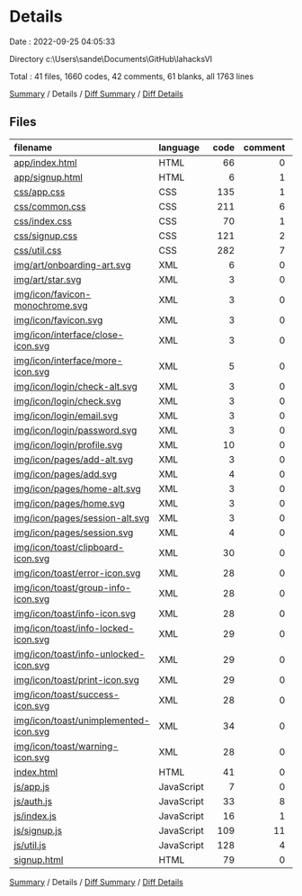 # Details

Date : 2022-09-25 04:05:33

Directory c:\\Users\\sande\\Documents\\GitHub\\lahacksVI

Total : 41 files,  1660 codes, 42 comments, 61 blanks, all 1763 lines

[Summary](results.md) / Details / [Diff Summary](diff.md) / [Diff Details](diff-details.md)

## Files
| filename | language | code | comment | blank | total |
| :--- | :--- | ---: | ---: | ---: | ---: |
| [app/index.html](/app/index.html) | HTML | 66 | 0 | 1 | 67 |
| [app/signup.html](/app/signup.html) | HTML | 6 | 1 | 1 | 8 |
| [css/app.css](/css/app.css) | CSS | 135 | 1 | 1 | 137 |
| [css/common.css](/css/common.css) | CSS | 211 | 6 | 4 | 221 |
| [css/index.css](/css/index.css) | CSS | 70 | 1 | 3 | 74 |
| [css/signup.css](/css/signup.css) | CSS | 121 | 2 | 3 | 126 |
| [css/util.css](/css/util.css) | CSS | 282 | 7 | 8 | 297 |
| [img/art/onboarding-art.svg](/img/art/onboarding-art.svg) | XML | 6 | 0 | 1 | 7 |
| [img/art/star.svg](/img/art/star.svg) | XML | 3 | 0 | 1 | 4 |
| [img/icon/favicon-monochrome.svg](/img/icon/favicon-monochrome.svg) | XML | 3 | 0 | 1 | 4 |
| [img/icon/favicon.svg](/img/icon/favicon.svg) | XML | 3 | 0 | 1 | 4 |
| [img/icon/interface/close-icon.svg](/img/icon/interface/close-icon.svg) | XML | 3 | 0 | 1 | 4 |
| [img/icon/interface/more-icon.svg](/img/icon/interface/more-icon.svg) | XML | 5 | 0 | 1 | 6 |
| [img/icon/login/check-alt.svg](/img/icon/login/check-alt.svg) | XML | 3 | 0 | 1 | 4 |
| [img/icon/login/check.svg](/img/icon/login/check.svg) | XML | 3 | 0 | 1 | 4 |
| [img/icon/login/email.svg](/img/icon/login/email.svg) | XML | 3 | 0 | 1 | 4 |
| [img/icon/login/password.svg](/img/icon/login/password.svg) | XML | 3 | 0 | 1 | 4 |
| [img/icon/login/profile.svg](/img/icon/login/profile.svg) | XML | 10 | 0 | 1 | 11 |
| [img/icon/pages/add-alt.svg](/img/icon/pages/add-alt.svg) | XML | 3 | 0 | 1 | 4 |
| [img/icon/pages/add.svg](/img/icon/pages/add.svg) | XML | 4 | 0 | 1 | 5 |
| [img/icon/pages/home-alt.svg](/img/icon/pages/home-alt.svg) | XML | 3 | 0 | 1 | 4 |
| [img/icon/pages/home.svg](/img/icon/pages/home.svg) | XML | 3 | 0 | 1 | 4 |
| [img/icon/pages/session-alt.svg](/img/icon/pages/session-alt.svg) | XML | 3 | 0 | 1 | 4 |
| [img/icon/pages/session.svg](/img/icon/pages/session.svg) | XML | 4 | 0 | 1 | 5 |
| [img/icon/toast/clipboard-icon.svg](/img/icon/toast/clipboard-icon.svg) | XML | 30 | 0 | 1 | 31 |
| [img/icon/toast/error-icon.svg](/img/icon/toast/error-icon.svg) | XML | 28 | 0 | 1 | 29 |
| [img/icon/toast/group-info-icon.svg](/img/icon/toast/group-info-icon.svg) | XML | 28 | 0 | 1 | 29 |
| [img/icon/toast/info-icon.svg](/img/icon/toast/info-icon.svg) | XML | 28 | 0 | 1 | 29 |
| [img/icon/toast/info-locked-icon.svg](/img/icon/toast/info-locked-icon.svg) | XML | 29 | 0 | 1 | 30 |
| [img/icon/toast/info-unlocked-icon.svg](/img/icon/toast/info-unlocked-icon.svg) | XML | 29 | 0 | 1 | 30 |
| [img/icon/toast/print-icon.svg](/img/icon/toast/print-icon.svg) | XML | 29 | 0 | 1 | 30 |
| [img/icon/toast/success-icon.svg](/img/icon/toast/success-icon.svg) | XML | 28 | 0 | 1 | 29 |
| [img/icon/toast/unimplemented-icon.svg](/img/icon/toast/unimplemented-icon.svg) | XML | 34 | 0 | 1 | 35 |
| [img/icon/toast/warning-icon.svg](/img/icon/toast/warning-icon.svg) | XML | 28 | 0 | 1 | 29 |
| [index.html](/index.html) | HTML | 41 | 0 | 1 | 42 |
| [js/app.js](/js/app.js) | JavaScript | 7 | 0 | 1 | 8 |
| [js/auth.js](/js/auth.js) | JavaScript | 33 | 8 | 2 | 43 |
| [js/index.js](/js/index.js) | JavaScript | 16 | 1 | 2 | 19 |
| [js/signup.js](/js/signup.js) | JavaScript | 109 | 11 | 1 | 121 |
| [js/util.js](/js/util.js) | JavaScript | 128 | 4 | 5 | 137 |
| [signup.html](/signup.html) | HTML | 79 | 0 | 1 | 80 |

[Summary](results.md) / Details / [Diff Summary](diff.md) / [Diff Details](diff-details.md)